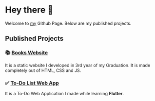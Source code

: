 # Hey there 👋
Welcome to [my](https://github.com/gaurav-12) Github Page. Below are my published projects.

## Published Projects
### 📚 [Books Website](https://gaurav-12.github.io/books_website/)
It is a static website I developed in 3rd year of my Graduation. It is made completely out of HTML, CSS and JS.

### ✅ [To-Do List Web App](https://gaurav-12.github.io/todo_app_flutter/#/)
It is a To-Do Web Application I made while learning **Flutter**.